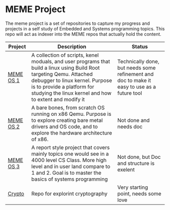 # MEME Project

The meme project is a set of repositories to capture my progress and projects in a self study of Embedded and Systems programming topics. This repo will act as indexer into the MEME repos that actually hold the content.

| Project | Description | Status |
| --- | --- | --- |
| [MEME OS 1](https://github.com/tanner-johnson2718/MEME_OS) | A collection of scripts, kenel moduals, and user programs that build a linux using Build Root targeting Qemu. Attached debugger to linux kernel. Purpose is to provide a platform for studying the linux kernel and how to extent and modify it | Technically done, but needs some refinement and doc to make it easy to use as a future tool |
| [MEME OS 2](https://github.com/tanner-johnson2718/MEME_OS_2) | A bare bones, from scratch OS running on x86 Qemu. Purpose is to explore creating bare metal drivers and OS code, and to explore the hardware architecture of x86. | Not done and needs doc |
| [MEME OS 3](https://github.com/tanner-johnson2718/MEME_OS_3) | A report style project that covers mainly topics one would see in a 4000 level CS Class. More high level and in user land compare to 1 and 2. Goal is to master the basics of systems programming | Not done, but Doc and structure is exelent |
| [Crypto](https://github.com/tanner-johnson2718/Crypto) | Repo for explorint cryptography | Very starting point, needs some love |